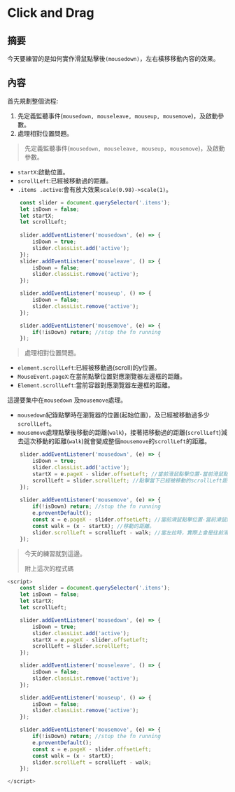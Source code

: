 # Click and Drag

## 摘要

今天要練習的是如何實作滑鼠點擊後`(mousedown)`，左右橫移移動內容的效果。

## 內容

首先規劃整個流程:

1. 先定義監聽事件(`mousedown, mouseleave, mouseup, mousemove`)，及啟動參數。
2. 處理相對位置問題。

> 先定義監聽事件(`mousedown, mouseleave, mouseup, mousemove`)，及啟動參數。

- `startX`:啟動位置。
- `scrollLeft`:已經被移動過的距離。
- `.items .active`:會有放大效果`scale(0.98)->scale(1)`。

```javascript
    const slider = document.querySelector('.items');
    let isDown = false;
    let startX;
    let scrollLeft;
    
    slider.addEventListener('mousedown', (e) => {
        isDown = true;
        slider.classList.add('active');
    });
    slider.addEventListener('mouseleave', () => {
        isDown = false;
        slider.classList.remove('active');
    });

    slider.addEventListener('mouseup', () => {
        isDown = false;
        slider.classList.remove('active');
    });

    slider.addEventListener('mousemove', (e) => {
        if(!isDown) return; //stop the fn running
    });
```

>處理相對位置問題。

- `element.scrollLeft`:已經被移動過(scroll)的y位置。
- `MouseEvent.pageX`:在當前點擊位置對應瀏覽器左邊框的距離。
- `Element.scrollLeft`:當前容器對應瀏覽器左邊框的距離。

這邊要集中在`mousedown` 及`mousemove`處理。

- `mousedown`紀錄點擊時在瀏覽器的位置(起始位置)，及已經被移動過多少`scrollLeft`。
- `mousemove`處理點擊後移動的距離(`walk`)，接著把移動過的距離(`scrollLeft`)減去這次移動的距離(`walk`)就會變成整個`mousemove`的`scrollLeft`的距離。

```javascript
    slider.addEventListener('mousedown', (e) => {
        isDown = true;
        slider.classList.add('active');
        startX = e.pageX - slider.offsetLeft; //當前滑鼠點擊位置-當前滑鼠點擊容器到瀏覽器左邊位置。
        scrollLeft = slider.scrollLeft; //點擊當下已經被移動的scrollLeft距離。
    });
    
    slider.addEventListener('mousemove', (e) => {
        if(!isDown) return; //stop the fn running
        e.preventDefault();
        const x = e.pageX - slider.offsetLeft; //當前滑鼠點擊位置-當前滑鼠點擊容器到瀏覽器左邊位置，因為是mousemove，所以會隨著滑鼠移動時修正。
        const walk = (x - startX); //移動的距離。
        slider.scrollLeft = scrollLeft - walk; //當左拉時，實際上會是往前滑動，所以會用扣的，並回傳到［被滑動到的距離］更新。
    });
```

>今天的練習就到這邊。
>
>附上這次的程式碼

```javascript
<script>
    const slider = document.querySelector('.items');
    let isDown = false;
    let startX;
    let scrollLeft;

    slider.addEventListener('mousedown', (e) => {
        isDown = true;
        slider.classList.add('active');
        startX = e.pageX - slider.offsetLeft;
        scrollLeft = slider.scrollLeft;
    });

    slider.addEventListener('mouseleave', () => {
        isDown = false;
        slider.classList.remove('active');
    });

    slider.addEventListener('mouseup', () => {
        isDown = false;
        slider.classList.remove('active');
    });

    slider.addEventListener('mousemove', (e) => {
        if(!isDown) return; //stop the fn running
        e.preventDefault();
        const x = e.pageX - slider.offsetLeft;
        const walk = (x - startX);
        slider.scrollLeft = scrollLeft - walk;
    });

</script>
```



